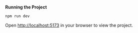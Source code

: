 
**Running the Project**

```
npm run dev
```

Open [http://localhost:5173](http://localhost:5173) in your browser to view the project.


